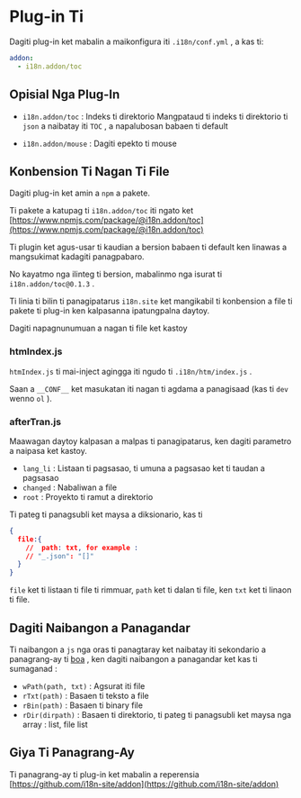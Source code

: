 # Plug-in Ti

Dagiti plug-in ket mabalin a maikonfigura iti `.i18n/conf.yml` , a kas ti:

```yml
addon:
  - i18n.addon/toc
```

## Opisial Nga Plug-In

* `i18n.addon/toc` : Indeks ti direktorio
  Mangpataud ti indeks ti direktorio ti `json` a naibatay iti `TOC` , a napalubosan babaen ti default

* `i18n.addon/mouse` : Dagiti epekto ti mouse

## Konbension Ti Nagan Ti File

Dagiti plug-in ket amin a `npm` a pakete.

Ti pakete a katupag ti `i18n.addon/toc` iti ngato ket [https://www.npmjs.com/package/@i18n.addon/toc](https://www.npmjs.com/package/@i18n.addon/toc)

Ti plugin ket agus-usar ti kaudian a bersion babaen ti default ken linawas a mangsukimat kadagiti panagpabaro.

No kayatmo nga ilinteg ti bersion, mabalinmo nga isurat ti `i18n.addon/toc@0.1.3` .

Ti linia ti bilin ti panagipatarus `i18n.site` ket mangikabil ti konbension a file ti pakete ti plug-in ken kalpasanna ipatungpalna daytoy.

Dagiti napagnunumuan a nagan ti file ket kastoy

### htmIndex.js

`htmIndex.js` ti mai-inject agingga iti ngudo ti `.i18n/htm/index.js` .

Saan a `__CONF__` ket masukatan iti nagan ti agdama a panagisaad (kas ti `dev` wenno `ol` ).

### afterTran.js

Maawagan daytoy kalpasan a malpas ti panagipatarus, ken dagiti parametro a naipasa ket kastoy.

* `lang_li` : Listaan ti pagsasao, ti umuna a pagsasao ket ti taudan a pagsasao
* `changed` : Nabaliwan a file
* `root` : Proyekto ti ramut a direktorio

Ti pateg ti panagsubli ket maysa a diksionario, kas ti

```json
{
  file:{
    //  path: txt, for example :
    // "_.json": "[]"
  }
}
```

`file` ket ti listaan ti file ti rimmuar, `path` ket ti dalan ti file, ken `txt` ket ti linaon ti file.

## Dagiti Naibangon a Panagandar

Ti naibangon a `js` nga oras ti panagtaray ket naibatay iti sekondario a panagrang-ay ti [boa](https://github.com/boa-dev/boa) , ken dagiti naibangon a panagandar ket kas ti sumaganad :

* `wPath(path, txt)` : Agsurat iti file
* `rTxt(path)` : Basaen ti teksto a file
* `rBin(path)` : Basaen ti binary file
* `rDir(dirpath)` : Basaen ti direktorio, ti pateg ti panagsubli ket maysa nga array : list, file list

## Giya Ti Panagrang-Ay

Ti panagrang-ay ti plug-in ket mabalin a reperensia [https://github.com/i18n-site/addon](https://github.com/i18n-site/addon)